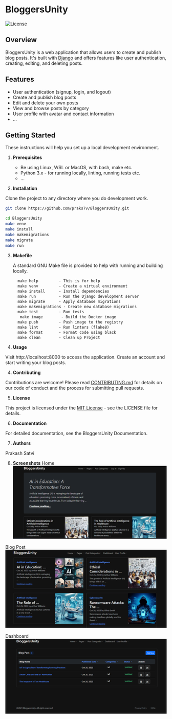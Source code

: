 # BloggersUnity

[![License](https://img.shields.io/badge/License-MIT-blue.svg)](LICENSE)

## Overview

BloggersUnity is a web application that allows users to create and publish blog posts. It's built with [Django](https://www.djangoproject.com/) 
and offers features like user authentication, creating, editing, and deleting posts.

## Features

- User authentication (signup, login, and logout)
- Create and publish blog posts
- Edit and delete your own posts
- View and browse posts by category
- User profile with avatar and contact information
- ...


## Getting Started

These instructions will help you set up a local development environment.

1. **Prerequisites**
   - Be using Linux, WSL or MacOS, with bash, make etc.
   - Python 3.x - for running locally, linting, running tests etc.
   - ...

2. **Installation**

  Clone the project to any directory where you do development work.
  
   ```bash
   git clone https://github.com/praks7v/BloggersUnity.git
   ```
   ```bash
   cd BloggersUnity
   make venv
   make install
   make makemigrations
   make migrate
   make run
   ```
3. **Makefile**

   A standard GNU Make file is provided to help with running and building locally.
   ```
     make help         - This is for help
     make venv         - Create a virtual environment
     make install      - Install dependencies
     make run          - Run the Django development server
     make migrate      - Apply database migrations
     make makemigrations - Create new database migrations
     make test         - Run tests
	  make image        - Build the Docker image
     make push         - Push image to the registry
     make lint         - Run linters (flake8)
     make format       - Format code using black
     make clean        - Clean up Project
   ```

5. **Usage**

Visit http://localhost:8000 to access the application.
Create an account and start writing your blog posts.

4. **Contributing**

Contributions are welcome! Please read [CONTRIBUTING.md](CONTRIBUTING.md) for details on our code of conduct and the process for submitting pull requests.

5. **License**

This project is licensed under the [MIT License](https://choosealicense.com/licenses/mit/) - see the LICENSE file for details.

6. **Documentation**

For detailed documentation, see the BloggersUnity Documentation.

7. **Authors**

Prakash Satvi


8. **Screenshots**
Home
![Home Page](docs/source/_static/home_bloggersUnity.png)

Blog Post
![Blog Post](docs/source/_static/blog_posts.png)

Dashboard
![Dashboard](docs/source/_static/dashborad_bloggersunity.png)
